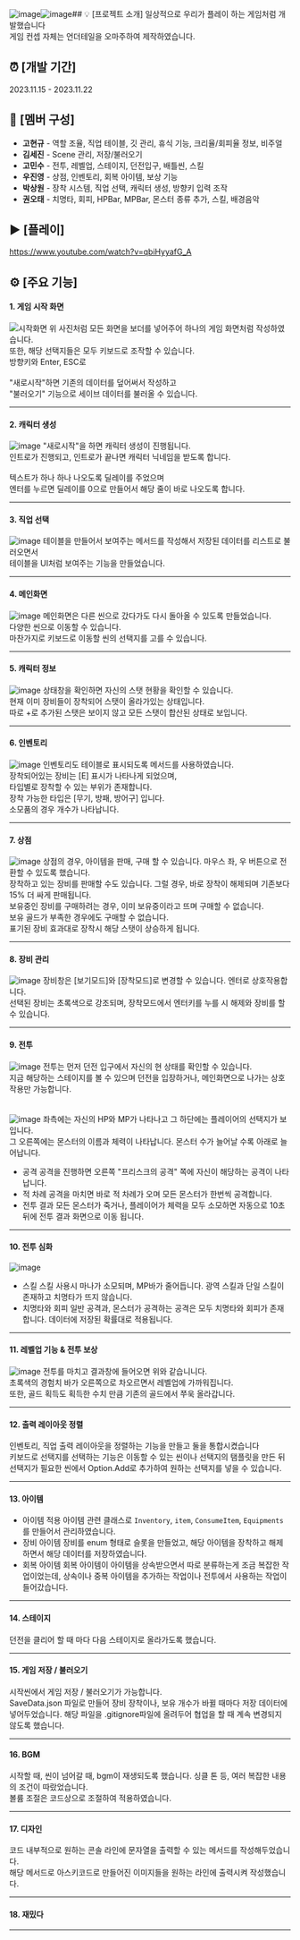![image](https://github.com/gusrb0296/TeamProject/assets/21351278/1bdffb08-d11f-4688-bada-2d8fc9792170)![image](https://github.com/gusrb0296/TeamProject/assets/21351278/d25dc12a-e2bc-488f-b7a2-2ecbb5277e54)## 💡 [프로젝트 소개]
일상적으로 우리가 플레이 하는 게임처럼 개발했습니다 <br/>
게임 컨셉 자체는 언더테일을 오마주하여 제작하였습니다.

## ⏰ [개발 기간]
2023.11.15 - 2023.11.22

## 👥 [멤버 구성]
+ <b>고현규</b> - 역할 조율, 직업 테이블, 깃 관리, 휴식 기능, 크리율/회피율 정보, 비주얼 <br/>
+ <b>김세진</b> - Scene 관리, 저장/불러오기 <br/>
+ <b>고민수</b> - 전투, 레벨업, 스테이지, 던전입구, 배틀씬, 스킬 <br/>
+ <b>우진영</b> - 상점, 인벤토리, 회복 아이템, 보상 기능 <br/>
+ <b>박상원</b> - 장착 시스템, 직업 선택, 캐릭터 생성, 방향키 입력 조작 <br/>
+ <b>권오태</b> - 치명타, 회피, HPBar, MPBar, 몬스터 종류 추가, 스킬, 배경음악 <br/>

## ▶️ [플레이]
https://www.youtube.com/watch?v=qbiHyyafG_A


## ⚙ [주요 기능]
#### 1. 게임 시작 화면
![시작화면](https://github.com/gusrb0296/TeamProject/assets/21351278/0f9ab90b-5cb1-4f34-8348-23e26dab03bc)
위 사진처럼 모든 화면을 보더를 넣어주어 하나의 게임 화면처럼 작성하였습니다. <br/>
또한, 해당 선택지들은 모두 키보드로 조작할 수 있습니다. <br/>
방향키와 Enter, ESC로 <br/>
<br/>
"새로시작"하면 기존의 데이터를 덮어써서 작성하고 <br/>
"불러오기" 기능으로 세이브 데이터를 불러올 수 있습니다.
***
#### 2. 캐릭터 생성
![image](https://github.com/gusrb0296/TeamProject/assets/21351278/9431c287-4718-4bef-a253-a0efcfd91332)
"새로시작"을 하면 캐릭터 생성이 진행됩니다.<br/>
인트로가 진행되고, 인트로가 끝나면 캐릭터 닉네임을 받도록 합니다. <br/>
<br/>
텍스트가 하나 하나 나오도록 딜레이를 주었으며<br/>
엔터를 누르면 딜레이를 0으로 만들어서 해당 줄이 바로 나오도록 합니다.
***
#### 3. 직업 선택
![image](https://github.com/gusrb0296/TeamProject/assets/21351278/ac9d686b-9f95-40c7-b071-d2f8258377a7)
테이블을 만들어서 보여주는 메서드를 작성해서 저장된 데이터를 리스트로 불러오면서<br/>
테이블을 UI처럼 보여주는 기능을 만들었습니다.
***
#### 4. 메인화면 
![image](https://github.com/gusrb0296/TeamProject/assets/21351278/fbd3de64-1baf-4b55-9970-3c8886d6524c)
메인화면은 다른 씬으로 갔다가도 다시 돌아올 수 있도록 만들었습니다.<br/>
다양한 씬으로 이동할 수 있습니다. <br/>
마찬가지로 키보드로 이동할 씬의 선택지를 고를 수 있습니다.
***
#### 5. 캐릭터 정보
![image](https://github.com/gusrb0296/TeamProject/assets/21351278/91dbae83-2da1-4da8-a6da-4edf5b8d03a0)
상태창을 확인하면 자신의 스탯 현황을 확인할 수 있습니다. <br/>
현재 이미 장비들이 장착되어 스탯이 올라가있는 상태입니다. <br/>
따로 +로 추가된 스탯은 보이지 않고 모든 스탯이 합산된 상태로 보입니다.
***
#### 6. 인벤토리 
![image](https://github.com/gusrb0296/TeamProject/assets/21351278/a1995705-86b0-44a7-8598-c5d9a3a28ab2)
인벤토리도 테이블로 표시되도록 메서드를 사용하였습니다.<br/>
장착되어있는 장비는 [E] 표시가 나타나게 되었으며,<br/>
타입별로 장착할 수 있는 부위가 존재합니다.<br/>
장착 가능한 타입은 [무기, 방패, 방어구] 입니다.<br/>
소모품의 경우 개수가 나타납니다.
***
#### 7. 상점
![image](https://github.com/gusrb0296/TeamProject/assets/21351278/bba54683-b791-4de1-9820-398ae104378c)
상점의 경우, 아이템을 판매, 구매 할 수 있습니다. 마우스 좌, 우 버튼으로 전환할 수 있도록 했습니다.<br/>
장착하고 있는 장비를 판매할 수도 있습니다. 그럴 경우, 바로 장착이 해제되며 기존보다 15% 더 싸게 판매됩니다.<br/>
보유중인 장비를 구매하려는 경우, 이미 보유중이라고 뜨며 구매할 수 없습니다.<br/>
보유 골드가 부족한 경우에도 구매할 수 없습니다.<br/>
표기된 장비 효과대로 장착시 해당 스탯이 상승하게 됩니다.<br/>
***
#### 8. 장비 관리 
![image](https://github.com/gusrb0296/TeamProject/assets/21351278/7cb8cba9-dfbb-4730-aa5c-46d0c28b23fa)
장비창은 [보기모드]와 [장착모드]로 변경할 수 있습니다. 엔터로 상호작용합니다. <br/>
선택된 장비는 초록색으로 강조되며, 장착모드에서 엔터키를 누를 시 해제와 장비를 할 수 있습니다.
***
#### 9. 전투
![image](https://github.com/gusrb0296/TeamProject/assets/21351278/3f68078d-7798-47c7-830e-cd88d6d21dd7)
전투는 먼저 던전 입구에서 자신의 현 상태를 확인할 수 있습니다. <br/>
지금 해당하는 스테이지를 볼 수 있으며 던전을 입장하거나, 메인화면으로 나가는 상호작용만 가능합니다.<br/>
<br/><br/>
![image](https://github.com/gusrb0296/TeamProject/assets/21351278/fbbd96a3-3d8c-45de-9c6f-5bfbeb6fd709)
좌측에는 자신의 HP와 MP가 나타나고 그 하단에는 플레이어의 선택지가 보입니다. <br/>
그 오른쪽에는 몬스터의 이름과 체력이 나타납니다. 몬스터 수가 늘어날 수록 아래로 늘어납니다. <br/>

 + 공격
   공격을 진행하면 오른쪽 "프리스크의 공격" 쪽에 자신이 해당하는 공격이 나타납니다.
 + 적 차례
   공격을 마치면 바로 적 차례가 오며 모든 몬스터가 한번씩 공격합니다.
 + 전투 결과
   모든 몬스터가 죽거나, 플레이어가 체력을 모두 소모하면 자동으로 10초뒤에 전투 결과 화면으로 이동 됩니다.
***

#### 10. 전투 심화
![image](https://github.com/gusrb0296/TeamProject/assets/21351278/b5d9e953-b61a-4370-b8b5-1859efe7e9d9)
   + 스킬
     스킬 사용시 마나가 소모되며, MP바가 줄어듭니다. 광역 스킬과 단일 스킬이 존재하고 치명타가 뜨지 않습니다.
   + 치명타와 회피
     일반 공격과, 몬스터가 공격하는 공격은 모두 치명타와 회피가 존재합니다. 데이터에 저장된 확률대로 적용됩니다.
***
#### 11. 레벨업 기능 & 전투 보상
![image](https://github.com/gusrb0296/TeamProject/assets/21351278/665ac3f2-abc5-4d1f-b8c7-b8775d0bf5cb)
전투를 마치고 결과창에 들어오면 위와 같습니니다. <br/>
초록색의 경험치 바가 오른쪽으로 차오르면서 레벨업에 가까워집니다. <br/>
또한, 골드 획득도 획득한 수치 만큼 기존의 골드에서 쭈욱 올라갑니다.
***
#### 12. 출력 레이아웃 정렬
인벤토리, 직업 출력 레이아웃을 정렬하는 기능을 만들고 둘을 통합시켰습니다 <br/>
키보드로 선택지를 선택하는 기능은 이동할 수 있는 씬이나 선택지의 탬플릿을 만든 뒤 <br/>
선택지가 필요한 씬에서 Option.Add로 추가하여 원하는 선택지를 넣을 수 있습니다.
***
#### 13. 아이템
   + 아이템 적용
     아이템 관련 클래스로 `Inventory`, `item`, `ConsumeItem`, `Equipments` 를 만들어서 관리하였습니다.
   + 장비 아이템
     장비를 enum 형태로 슬롯을 만들었고, 해당 아이템을 장착하고 해제 하면서 해당 데이터를 저장하였습니다.
   + 회복 아이템
     회복 아이템이 아이템을 상속받으면서 따로 분류하는게 조금 복잡한 작업이었는데, 상속이나 중복 아이템을 추가하는 작업이나 전투에서 사용하는 작업이 들어갔습니다.
***
#### 14. 스테이지
던전을 클리어 할 때 마다 다음 스테이지로 올라가도록 했습니다.
***
#### 15. 게임 저장 / 불러오기
시작씬에서 게임 저장 / 불러오기가 가능합니다. <br/>
SaveData.json 파일로 만들어 장비 장착이나, 보유 개수가 바뀔 때마다 저장 데이터에 넣어두었습니다.
해당 파일을 .gitignore파일에 올려두어 협업을 할 때 계속 변경되지 않도록 했습니다.
***
#### 16. BGM
시작할 때, 씬이 넘어갈 때, bgm이 재생되도록 했습니다. 싱클 톤 등, 여러 복잡한 내용의 조건이 따랐었습니다. <br/>
볼륨 조절은 코드상으로 조절하여 적용하였습니다.
***
#### 17. 디자인
코드 내부적으로 원하는 콘솔 라인에 문자열을 출력할 수 있는 메서드를 작성해두었습니다. <br/>
해당 메서드로 아스키코드로 만들어진 이미지들을 원하는 라인에 출력시켜 작성했습니다.
***
#### 18. 재밌다
***
